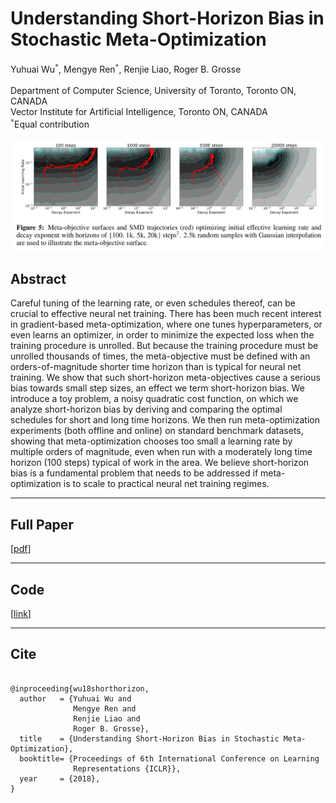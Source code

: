 <title>Understanding Short-Horizon Bias in Stochastic Meta-Optimization</title>
<div class="ribbon"></div>

<h1>Understanding Short-Horizon Bias in Stochastic Meta-Optimization</h1>

Yuhuai Wu<sup>``*``</sup>, Mengye Ren<sup>``*``</sup>, Renjie Liao, Roger B. Grosse<br />
<br />
Department of Computer Science, University of Toronto, Toronto ON, CANADA<br />
Vector Institute for Artificial Intelligence, Toronto ON, CANADA<br />
<sup>``*``</sup>Equal contribution<br />
<br/>
<img class="paper-fig" src="img/fig1.png" />

## Abstract
Careful tuning of the learning rate, or even schedules thereof, can be crucial to effective neural
net training. There has been much recent interest in gradient-based meta-optimization, where one
tunes hyperparameters, or even learns an optimizer, in order to minimize the expected loss when the
training procedure is unrolled. But because the training procedure must be unrolled thousands of
times, the meta-objective must be defined with an orders-of-magnitude shorter time horizon than is
typical for neural net training. We show that such short-horizon meta-objectives cause a serious
bias towards small step sizes, an effect we term short-horizon bias. We introduce a toy problem, a
noisy quadratic cost function, on which we analyze short-horizon bias by deriving and comparing the
optimal schedules for short and long time horizons. We then run meta-optimization experiments (both
offline and online) on standard benchmark datasets, showing that meta-optimization chooses too small
a learning rate by multiple orders of magnitude, even when run with a moderately long time horizon
(100 steps) typical of work in the area. We believe short-horizon bias is a fundamental problem that
needs to be addressed if meta- optimization is to scale to practical neural net training regimes.

-------------------------------------------------------------------------------

## Full Paper

[[pdf](papers/paper.pdf)]

-------------------------------------------------------------------------------

## Code
[[link](https://github.com/renmengye/meta-optim-public)]

-------------------------------------------------------------------------------

## Cite
<pre>
<code>
@inproceeding{wu18shorthorizon,
  author   = {Yuhuai Wu and 
              Mengye Ren and 
              Renjie Liao and 
              Roger B. Grosse},
  title    = {Understanding Short-Horizon Bias in Stochastic Meta-Optimization},
  booktitle= {Proceedings of 6th International Conference on Learning 
              Representations {ICLR}},
  year     = {2018},
}
</code>
</pre>
<div class="ribbon"></div>
